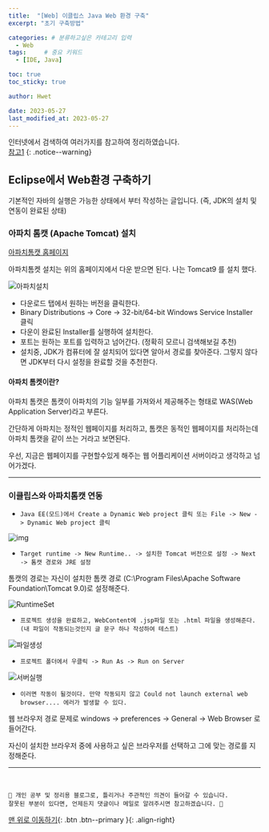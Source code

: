 ```yaml
---
title:  "[Web] 이클립스 Java Web 환경 구축"  
excerpt: "초기 구축방법"

categories: # 분류하고싶은 카테고리 입력
  - Web
tags:     # 중요 키워드
  - [IDE, Java]

toc: true
toc_sticky: true

author: Hwet

date: 2023-05-27
last_modified_at: 2023-05-27
---
```


인터넷에서 검색하여 여러가지를 참고하여 정리하였습니다.    
[참고1](https://mjn5027.tistory.com/56#%ED%86%B0%EC%BA%A3%20%EC%84%A4%EC%B9%98%20%EB%B0%A9%EB%B2%95)
{: .notice--warning}

## Eclipse에서 Web환경 구축하기

기본적인 자바의 실행은 가능한 상태에서 부터 작성하는 글입니다. (즉, JDK의 설치 및 연동이 완료된 상태)

### 아파치 톰캣 (Apache Tomcat) 설치

[아파치톰캣 홈페이지](https://tomcat.apache.org/download-90.cgi)

아파치톰켓 설치는 위의 홈페이지에서 다운 받으면 된다. 나는 Tomcat9 를 설치 했다. 

![아파치설치](https://github.com/hwet-j/hwet-j.github.io/assets/81364742/96923d86-4209-4085-be77-01f5ceef5e57)

- 다운로드 탭에서 원하는 버전을 클릭한다.
- Binary Distributions -> Core -> 32-bit/64-bit Windows Service Installer 클릭
- 다운이 완료된 Installer를 실행하여 설치한다.
- 포트는 원하는 포트를 입력하고 넘어간다. (정확히 모르니 검색해보길 추천)
- 설치중, JDK가 컴퓨터에 잘 설치되어 있다면 알아서 경로를 찾아준다. 그렇지 않다면 JDK부터 다시 설정을 완료할 것을 추천한다.

#### 아파치 톰켓이란?

아파치 톰캣은 톰캣이 아파치의 기능 일부를 가져와서 제공해주는 형태로 WAS(Web Application Server)라고 부른다.

간단하게 아파치는 정적인 웹페이지를 처리하고, 톰캣은 동적인 웹페이지를 처리하는데 아파치 톰캣을 같이 쓰는 거라고 보면된다.

우선, 지금은 웹페이지를 구현할수있게 해주는 웹 어플리케이션 서버이라고 생각하고 넘어가겠다. 

*** 

### 이클립스와 아파치톰캣 연동

- `Java EE(모드)에서 Create a Dynamic Web project 클릭 또는 File -> New -> Dynamic Web project 클릭` 

![img](https://github.com/hwet-j/hwet-j.github.io/assets/81364742/51c7d2b1-9f4f-455e-976d-45e2be36abad)

- `Target runtime -> New Runtime.. -> 설치한 Tomcat 버전으로 설정 -> Next -> 톰캣 경로와 JRE 설정`

톰캣의 경로는 자신이 설치한 톰캣 경로 (C:\Program Files\Apache Software Foundation\Tomcat 9.0)로 설정해준다.

![RuntimeSet](https://github.com/hwet-j/hwet-j.github.io/assets/81364742/1f32b0c3-8ed4-4772-9bf8-e519a09a970e)

- `프로젝트 생성을 완료하고, WebContent에 .jsp파일 또는 .html 파일을 생성해준다.(내 파일이 작동되는것인지 글 문구 하나 작성하여 테스트)`

![파일생성](https://github.com/hwet-j/hwet-j.github.io/assets/81364742/5f8d1e94-0b3f-4fc4-83f8-236448692881)

- `프로젝트 폴더에서 우클릭 -> Run As -> Run on Server`

![서버실행](https://github.com/hwet-j/hwet-j.github.io/assets/81364742/e54ad47f-45bd-45de-bd75-7d80cff2b56f)

- `이러면 작동이 될것이다. 만약 작동되지 않고 Could not launch external web browser.... 에러가 발생할 수 있다.`

웹 브라우저 경로 문제로 windows -> preferences -> General -> Web Browser 로 들어간다.

자신이 설치한 브라우저 중에 사용하고 싶은 브라우저를 선택하고 그에 맞는 경로를 지정해준다. 


***
<br>
    
    📢 개인 공부 및 정리용 블로그로, 틀리거나 주관적인 의견이 들어갈 수 있습니다.
    잘못된 부분이 있다면, 언제든지 댓글이나 메일로 알려주시면 참고하겠습니다. 🔔

[맨 위로 이동하기](#){: .btn .btn--primary }{: .align-right}